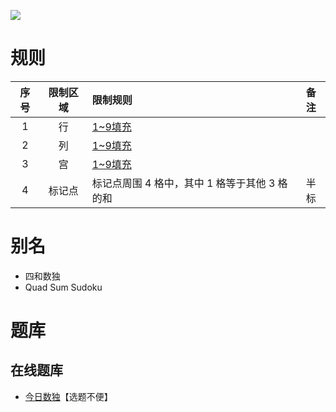 ![](https://cn.sudoku.today/pic/03/quadsums/64400_415673.png)

# 规则

| 序号  | 限制区域 | 限制规则                        | 备注  |
|:---:|:----:|:----------------------------|:---:|
|  1  |  行   | [1~9填充]                     |     |
|  2  |  列   | [1~9填充]                     |     |
|  3  |  宫   | [1~9填充]                     |     |
|  4  | 标记点  | 标记点周围 4 格中，其中 1 格等于其他 3 格的和 | 半标  |

# 别名

- 四和数独
- Quad Sum Sudoku

# 题库

## 在线题库

- [今日数独]【选题不便】

[1~9填充]: ../../../../../rules.md#1~9填充

[今日数独]: https://cn.sudoku.today/g-quad-sums-sudoku/
